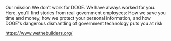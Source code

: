 Our mission
We don't work for DOGE. We have always worked for you.
Here, you'll find stories from real government employees: How we save you time and money, how we protect your personal information, and how DOGE's dangerous dismantling of government technology puts you at risk

https://www.wethebuilders.org/
